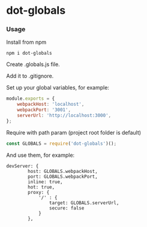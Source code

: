 # dot-globals

### Usage

Install from npm

```npm i dot-globals```

Create .globals.js file.

Add it to .gitignore.

Set up your global variables, for example:

```javascript
module.exports = {
    webpackHost: 'localhost',
    webpackPort: '3001',
    serverUrl: 'http://localhost:3000',
};
```

Require with path param (project root folder is default)

```javascript
const GLOBALS = require('dot-globals')();
```

And use them, for example:
```
devServer: {
        host: GLOBALS.webpackHost,
        port: GLOBALS.webpackPort,
        inline: true,
        hot: true,
        proxy: {
            '/' : {
                target: GLOBALS.serverUrl,
                secure: false
            }
        },
```
